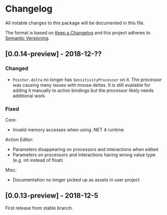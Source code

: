 # Changelog
All notable changes to this package will be documented in this file.

The format is based on [Keep a Changelog](http://keepachangelog.com/en/1.0.0/)
and this project adheres to [Semantic Versioning](http://semver.org/spec/v2.0.0.html).

## [0.0.14-preview] - 2018-12-??

### Changed

- `Pointer.delta` no longer has `SensitivityProcessor` on it. The processor was causing many issues with mouse deltas. It is still available for adding it manually to action bindings but the processor likely needs additional work.

### Fixed

Core:
- Invalid memory accesses when using .NET 4 runtime

Action Editor:
- Parameters disappearing on processors and interactions when edited
- Parameters on processors and interactions having wrong value type (e.g. int instead of float)

Misc:
- Documentation no longer picked up as assets in user project

## [0.0.13-preview] - 2018-12-5

First release from stable branch.
